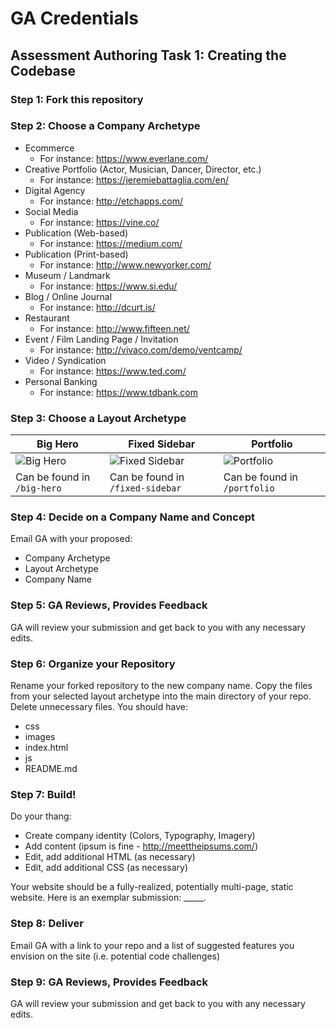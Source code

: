 # GA Credentials
## Assessment Authoring Task 1: Creating the Codebase

### Step 1: Fork this repository

### Step 2: Choose a Company Archetype
* Ecommerce 
  *  For instance: https://www.everlane.com/
* Creative Portfolio (Actor, Musician, Dancer, Director, etc.)  
  *  For instance: https://jeremiebattaglia.com/en/
* Digital Agency  
  *  For instance: http://etchapps.com/
* Social Media  
  *  For instance: https://vine.co/
* Publication (Web-based) 
  *  For instance: https://medium.com/
* Publication (Print-based) 
  *  For instance: http://www.newyorker.com/
* Museum / Landmark 
  *  For instance: https://www.si.edu/
* Blog / Online Journal 
  *  For instance: http://dcurt.is/
* Restaurant  
  *  For instance: http://www.fifteen.net/
* Event / Film Landing Page / Invitation  
  *  For instance: http://vivaco.com/demo/ventcamp/
* Video / Syndication 
  *  For instance: https://www.ted.com/
* Personal Banking  
  *  For instance: https://www.tdbank.com

### Step 3: Choose a Layout Archetype

| Big Hero | Fixed Sidebar | Portfolio | 
| -------- | ------------- | --------- |
| ![Big Hero](layouts/big-hero.png) | ![Fixed Sidebar](layouts/fixed-sidebar.png) | ![Portfolio](layouts/portfolio.png) |
| Can be found in `/big-hero` | Can be found in `/fixed-sidebar` | Can be found in `/portfolio` | 

### Step 4: Decide on a Company Name and Concept

Email GA with your proposed:

- Company Archetype 
- Layout Archetype
- Company Name

### Step 5: GA Reviews, Provides Feedback

GA will review your submission and get back to you with any necessary edits.

### Step 6: Organize your Repository

Rename your forked repository to the new company name. Copy the files from your selected layout archetype into the main directory of your repo. Delete unnecessary files. You should have:

- css
- images
- index.html
- js
- README.md

### Step 7: Build!

Do your thang:

- Create company identity (Colors, Typography, Imagery)
- Add content (ipsum is fine - http://meettheipsums.com/)
- Edit, add additional HTML (as necessary)
- Edit, add additional CSS (as necessary)

Your website should be a fully-realized, potentially multi-page, static website.
Here is an exemplar submission: _____.

### Step 8: Deliver

Email GA with a link to your repo and a list of suggested features you envision on the site (i.e. potential code challenges)

### Step 9: GA Reviews, Provides Feedback

GA will review your submission and get back to you with any necessary edits.
